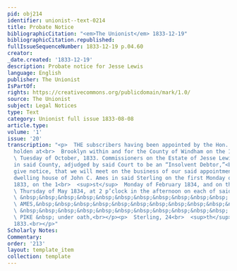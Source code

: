 ```yaml
---
pid: obj214
identifier: unionist--text-0214
title: Probate Notice
bibliographicCitation: "<em>The Unionist</em> 1833-12-19"
bibliographicCitation.republished: 
fullIssueSequenceNumber: 1833-12-19 p.04.60
creator: 
_date.created: '1833-12-19'
description: Probate notice for Jesse Lewis
language: English
publisher: The Unionist
IsPartOf: 
rights: https://creativecommons.org/publicdomain/mark/1.0/
source: The Unionist
subject: Legal Notices
type: Text
category: Unionist full issue 1833-08-08
article.type: 
volume: '1'
issue: '20'
transcription: "<p>  THE subscribers having been appointed by the Hon. Superior Court
  holden at<br>  Brooklyn within and for the County of Windham on the 1<br>  <sup>st</sup>
  \ Tuesday of October, 1833. Commissioners on the Estate of Jesse Lewis of<br>  Sterling
  in said County, adjudged by said Court to be an “Insolvent Debtor,”<br>  hereby
  give notice, that we will meet on the business of our said appointment<br>  at the
  dwelling house of John C. Ames in said Sterling on the first Monday of<br>  December
  1833, on the 1<br>  <sup>st</sup>  Monday of February 1834, and on the 1<br>  <sup>st</sup>
  \ Thursday of May 1834, at 2 p’clock in the afternoon on each of said days.<br></p><p>
  \ &nbsp;&nbsp;&nbsp;&nbsp;&nbsp;&nbsp;&nbsp;&nbsp;&nbsp;&nbsp;&nbsp; JOHN C.<br>
  \ AMES,&nbsp;&nbsp;&nbsp;&nbsp;&nbsp;&nbsp;&nbsp;&nbsp;&nbsp;&nbsp;&nbsp;<br>  Commissioners<br></p><p>
  \ &nbsp;&nbsp;&nbsp;&nbsp;&nbsp;&nbsp;&nbsp;&nbsp;&nbsp;&nbsp;&nbsp; WILLIAM<br>
  \ PIKE &nbsp; under oath,<br></p><p>  Sterling, 24<br>  <sup>th</sup>  October,
  1833.<br></p>"
Scholarly Notes: 
Commentary: 
order: '213'
layout: template_item
collection: template
---
```

